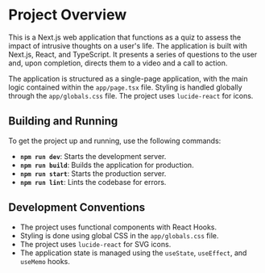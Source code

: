 # Project Overview

This is a Next.js web application that functions as a quiz to assess the impact of intrusive thoughts on a user's life. The application is built with Next.js, React, and TypeScript. It presents a series of questions to the user and, upon completion, directs them to a video and a call to action.

The application is structured as a single-page application, with the main logic contained within the `app/page.tsx` file. Styling is handled globally through the `app/globals.css` file. The project uses `lucide-react` for icons.

## Building and Running

To get the project up and running, use the following commands:

*   **`npm run dev`**: Starts the development server.
*   **`npm run build`**: Builds the application for production.
*   **`npm run start`**: Starts the production server.
*   **`npm run lint`**: Lints the codebase for errors.

## Development Conventions

*   The project uses functional components with React Hooks.
*   Styling is done using global CSS in the `app/globals.css` file.
*   The project uses `lucide-react` for SVG icons.
*   The application state is managed using the `useState`, `useEffect`, and `useMemo` hooks.
